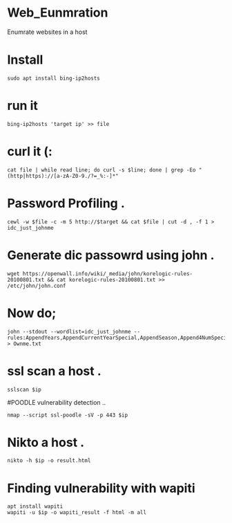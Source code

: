# Web_Eunmration
Enumrate websites in a host

# Install 
	sudo apt install bing-ip2hosts

# run it

	bing-ip2hosts 'target ip' >> file
 
 
 # curl it (:
 
 	cat file | while read line; do curl -s $line; done | grep -Eo "(http|https)://[a-zA-Z0-9./?=_%:-]*"   
 
 # Password Profiling .
  
 	cewl -w $file -c -m 5 http://$target && cat $file | cut -d , -f 1 > idc_just_johnme
 
# Generate dic passowrd using john . 
	wget https://openwall.info/wiki/_media/john/korelogic-rules-20100801.txt && cat korelogic-rules-20100801.txt >> /etc/john/john.conf


# Now do;
	john --stdout --wordlist=idc_just_johnme --rules:AppendYears,AppendCurrentYearSpecial,AppendSeason,Append4NumSpecial,Append3NumSpecial,Append2NumSpecial > Ownme.txt
	
# ssl scan a host .

	sslscan $ip
#POODLE vulnerability detection .. 

	nmap --script ssl-poodle -sV -p 443 $ip
# Nikto a host .
	nikto -h $ip -o result.html

# Finding vulnerability with wapiti

	apt install wapiti 
	wapiti -u $ip -o wapiti_result -f html -m all

	
